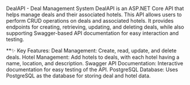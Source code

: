 DealAPI - Deal Management System
DealAPI is an ASP.NET Core API that helps manage deals and their associated hotels. This API allows users to perform CRUD operations on deals and associated hotels. It provides endpoints for creating, retrieving, updating, and deleting deals, while also supporting Swagger-based API documentation for easy interaction and testing.

**✨ Key Features:
Deal Management: Create, read, update, and delete deals.
Hotel Management: Add hotels to deals, with each hotel having a name, location, and description.
Swagger API Documentation: Interactive documentation for easy testing of the API.
PostgreSQL Database: Uses PostgreSQL as the database for storing deal and hotel data.
